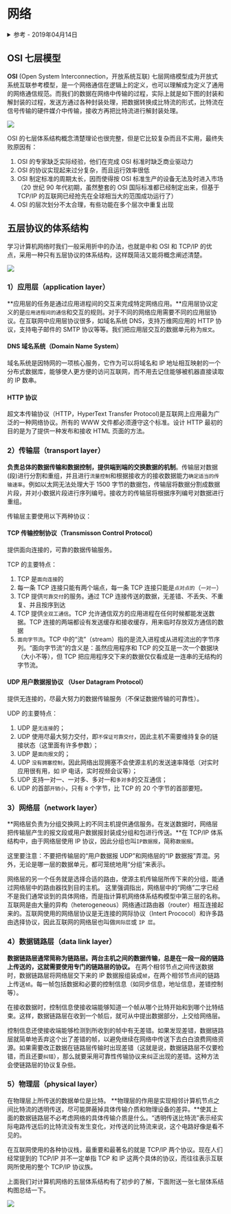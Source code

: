 # 网络

<details>
<summary>参考 - 2019年04月14日</summary>

- [OSI 与 TCP/IP 各层的结构与功能，都有哪些协议](https://juejin.im/post/5ac04e8e6fb9a028dd4e5ca5)
- [漫谈网络通信——从 OSI 网络模型到 TCP/IP 协议族](https://juejin.im/entry/584f9c04b123db00662890de)

</details>

## OSI 七层模型

**OSI** (Open System Interconnection，开放系统互联) 七层网络模型成为开放式系统互联参考模型，是一个网络通信在逻辑上的定义，也可以理解成为定义了通用的网络通信规范。而我们的数据在网络中传输的过程，实际上就是如下图的封装和解封装的过程，发送方通过各种封装处理，把数据转换成比特流的形式，比特流在信号传输的硬件媒介中传输，接收方再把比特流进行解封装处理。

![](img/osi-process.jpg)

OSI 的七层体系结构概念清楚理论也很完整，但是它比较复杂而且不实用，最终失败原因有：

1. OSI 的专家缺乏实际经验，他们在完成 OSI 标准时缺乏商业驱动力
2. OSI 的协议实现起来过分复杂，而且运行效率很低
3. OSI 制定标准的周期太长，因而使得按 OSI 标准生产的设备无法及时进入市场（20 世纪 90 年代初期，虽然整套的 OSI 国际标准都已经制定出来，但基于 TCP/IP 的互联网已经抢先在全球相当大的范围成功运行了）
4. OSI 的层次划分不太合理，有些功能在多个层次中重复出现

## 五层协议的体系结构

学习计算机网络时我们一般采用折中的办法，也就是中和 OSI 和 TCP/IP 的优点，采用一种只有五层协议的体系结构，这样既简洁又能将概念阐述清楚。

![](img/osi-tcpip.png)

### 1）应用层（application layer）

**应用层的任务是通过应用进程间的交互来完成特定网络应用。**应用层协议定义的是`应用进程间的通信`和交互的规则。对于不同的网络应用需要不同的应用层协议。在互联网中应用层协议很多，如域名系统 DNS，支持万维网应用的 HTTP 协议，支持电子邮件的 SMTP 协议等等。我们把应用层交互的数据单元称为`报文`。

#### DNS 域名系统（Domain Name System）

域名系统是因特网的一项核心服务，它作为可以将域名和 IP 地址相互映射的一个分布式数据库，能够使人更方便的访问互联网，而不用去记住能够被机器直接读取的 IP 数串。

#### HTTP 协议

超文本传输协议（HTTP，HyperText Transfer Protocol)是互联网上应用最为广泛的一种网络协议。所有的 WWW 文件都必须遵守这个标准。设计 HTTP 最初的目的是为了提供一种发布和接收 HTML 页面的方法。

### 2）传输层（transport layer）

**负责总体的数据传输和数据控制，提供端到端的交换数据的机制**。传输层对数据(段)进行分割和重组，并且进行`流量控制`和根据接收方的接收数据能力`确定适当的传输速率`。例如以太网无法处理大于 1500 字节的数据包，传输层将数据分割成数据片段，并对小数据片段进行序列编号。接收方的传输层将根据序列编号对数据进行重组。

传输层主要使用以下两种协议：

#### TCP 传输控制协议（Transmisson Control Protocol）

提供面向连接的，可靠的数据传输服务。

TCP 的主要特点：

1. TCP 是`面向连接`的
2. 每一条 TCP 连接只能有两个端点，每一条 TCP 连接只能是`点对点的`（`一对一`）
3. TCP 提供`可靠交付`的服务。通过 TCP 连接传送的数据，无差错、不丢失、不重复、并且按序到达
4. TCP 提供`全双工通信`。TCP 允许通信双方的应用进程在任何时候都能发送数据。TCP 连接的两端都设有发送缓存和接收缓存，用来临时存放双方通信的数据
5. `面向字节流`。TCP 中的“流”（stream）指的是流入进程或从进程流出的字节序列。“面向字节流”的含义是：虽然应用程序和 TCP 的交互是一次一个数据块（大小不等），但 TCP 把应用程序交下来的数据仅仅看成是一连串的无结构的字节流。

#### UDP 用户数据报协议 （User Datagram Protocol）

提供无连接的，尽最大努力的数据传输服务（不保证数据传输的可靠性）。

UDP 的主要特点：

1. UDP 是`无连接`的；
2. UDP 使用尽最大努力交付，即`不保证可靠交付`，因此主机不需要维持复杂的链接状态（这里面有许多参数）；
3. UDP 是`面向报文`的；
4. UDP `没有拥塞控制`，因此网络出现拥塞不会使源主机的发送速率降低（对实时应用很有用，如 IP 电话，实时视频会议等）；
5. UDP 支持一对一、一对多、多对一和`多对多`的交互通信；
6. UDP 的首部`开销小`，只有 `8` 个字节，比 TCP 的 20 个字节的首部要短。

### 3）网络层（network layer）

**网络层负责为分组交换网上的不同主机提供通信服务。在发送数据时，网络层把传输层产生的报文段或用户数据报封装成分组和包进行传送。**在 TCP/IP 体系结构中，由于网络层使用 IP 协议，因此分组也叫`IP数据报`，简称`数据报`。

这里要注意：不要把传输层的“用户数据报 UDP”和网络层的“IP 数据报”弄混。另外，无论是哪一层的数据单元，都可笼统地用“分组”来表示。

网络层的另一个任务就是选择合适的路由，使源主机传输层所传下来的分组，能通过网络层中的路由器找到目的主机。
这里强调指出，网络层中的“网络”二字已经不是我们通常谈到的具体网络，而是指计算机网络体系结构模型中第三层的名称。
互联网是由大量的异构（heterogeneous）网络通过路由器（router）相互连接起来的。互联网使用的网络层协议是无连接的网际协议（Intert Prococol）和许多路由选择协议，因此互联网的网络层也叫做`网际层`或 `IP 层`。

### 4）数据链路层（data link layer）

**数据链路层通常简称为链路层。两台主机之间的数据传输，总是在一段一段的链路上传送的，这就需要使用专门的链路层的协议。** 在两个相邻节点之间传送数据时，数据链路层将网络层交下来的 IP 数据报组装成`帧`，在两个相邻节点间的链路上传送`帧`。每一帧包括数据和必要的控制信息（如同步信息，地址信息，差错控制等）。

在接收数据时，控制信息使接收端能够知道一个帧从哪个比特开始和到哪个比特结束。这样，数据链路层在收到一个帧后，就可从中提出数据部分，上交给网络层。

控制信息还使接收端能够检测到所收到的帧中有无差错。如果发现差错，数据链路层就简单地丢弃这个出了差错的帧，以避免继续在网络中传送下去白白浪费网络资源。如果需要改正数据在链路层传输时出现差错（这就是说，数据链路层不仅要检错，而且还要`纠错`），那么就要采用可靠性传输协议来纠正出现的差错。这种方法会使链路层的协议复杂些。

### 5）物理层（physical layer）

在物理层上所传送的数据单位是比特。
**物理层的作用是实现相邻计算机节点之间比特流的透明传送，尽可能屏蔽掉具体传输介质和物理设备的差异。**使其上面的数据链路层不必考虑网络的具体传输介质是什么。“透明传送比特流”表示经实际电路传送后的比特流没有发生变化，对传送的比特流来说，这个电路好像是看不见的。

在互联网使用的各种协议栈，最重要和最著名的就是 TCP/IP 两个协议。现在人们经常提到的 TCP/IP 并不一定单指 TCP 和 IP 这两个具体的协议，而往往表示互联网所使用的整个 TCP/IP 协议族。

上面我们对计算机网络的五层体系结构有了初步的了解，下面附送一张七层体系结构图总结一下。

![](img/osi-tcpip-all.png)
